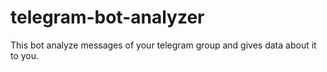 # telegram-bot-analyzer
This bot analyze messages of your telegram group and gives data about it to you.
